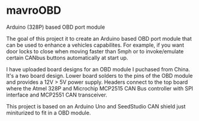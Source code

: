 # mavroOBD
Arduino (328P) based OBD port module

The goal of this project it to create an Arduino based OBD port module that can be used to enhance a vehicles capabilites.  For example, if you want door locks to close when moving faster than 5mph or to invoke/emulate certain CANbus buttons automatically at start up.

I have uploaded board designs for an OBD module I puchased from China.  It's a two board design.  Lower board solders to the pins of the OBD module and provides a 12V > 5V power supply.  Headers connect to the top board where the Atmel 328P and Microchip MCP2515 CAN Bus controller with SPI interface and MCP2551 CAN transceiver.

This project is based on an Arduino Uno and SeedStudio CAN shield just miniturized to fit in a OBD module.
